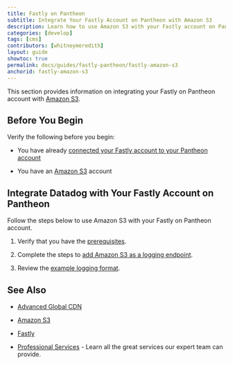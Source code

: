 ```yaml
---
title: Fastly on Pantheon
subtitle: Integrate Your Fastly Account on Pantheon with Amazon S3
description: Learn how to use Amazon S3 with your Fastly account on Pantheon.
categories: [develop]
tags: [cms]
contributors: [whitneymeredith]
layout: guide
showtoc: true
permalink: docs/guides/fastly-pantheon/fastly-amazon-s3
anchorid: fastly-amazon-s3
---
```


This section provides information on integrating your Fastly on Pantheon account with [Amazon S3](https://aws.amazon.com/).

## Before You Begin

Verify the following before you begin:

- You have already [connected your Fastly account to your Pantheon account](/guides/fastly-pantheon/connect-fastly)

-  You have an [Amazon S3](https://portal.aws.amazon.com/billing/signup#/start/email) account

## Integrate Datadog with Your Fastly Account on Pantheon

Follow the steps below to use Amazon S3 with your Fastly on Pantheon account.

1. Verify that you have the [prerequisites](https://docs.fastly.com/en/guides/log-streaming-amazon-s3#prerequisites).

1. Complete the steps to [add Amazon S3 as a logging endpoint](https://docs.fastly.com/en/guides/log-streaming-amazon-s3#adding-amazon-s3-as-a-logging-endpoint).

1. Review the [example logging format](https://docs.fastly.com/en/guides/log-streaming-amazon-s3#example-format).

## See Also

- [Advanced Global CDN](/guides/professional-services/advanced-global-cdn)

- [Amazon S3](https://aws.amazon.com/)

- [Fastly](https://explore.fastly.com)

- [Professional Services](/guides/professional-services) - Learn all the great services our expert team can provide.
